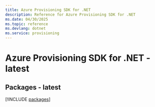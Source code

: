 ```yaml
---
title: Azure Provisioning SDK for .NET
description: Reference for Azure Provisioning SDK for .NET
ms.date: 04/30/2025
ms.topic: reference
ms.devlang: dotnet
ms.service: provisioning
---
```

# Azure Provisioning SDK for .NET - latest
## Packages - latest
[!INCLUDE [packages](provisioning-index.md)]